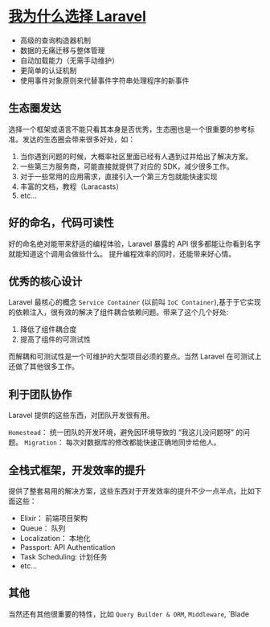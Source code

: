 # [我为什么选择 Laravel](https://phphub.org/topics/3593)

- 高级的查询构造器机制
- 数据的无痛迁移与整体管理
- 自动加载能力（无需手动维护）
- 更简单的认证机制
- 使用事件对象原则来代替事件字符串处理程序的新事件

## 生态圈发达

选择一个框架或语言不能只看其本身是否优秀，生态圈也是一个很重要的参考标准。发达的生态圈会带来很多好处，如：

1. 当你遇到问题的时候，大概率社区里面已经有人遇到过并给出了解决方案。
2. 一些第三方服务商，可能直接就提供了对应的 SDK，减少很多工作。
3. 对于一些常用的应用需求，直接引入一个第三方包就能快速实现
4. 丰富的文档，教程（Laracasts）
5. etc...

## 好的命名，代码可读性

好的命名绝对能带来舒适的编程体验，Laravel 暴露的 API 很多都能让你看到名字就能知道这个调用会做些什么。
提升编程效率的同时，还能带来好心情。

## 优秀的核心设计

Laravel 最核心的概念 `Service Container` (以前叫 `IoC Container`),基于于它实现的依赖注入，很有效的解决了组件耦合依赖问题。带来了这个几个好处:

1. 降低了组件耦合度
2. 提高了组件的可测试性

而解耦和可测试性是一个可维护的大型项目必须的要点。当然 Laravel 在可测试上还做了其他很多工作。

## 利于团队协作

Laravel 提供的这些东西，对团队开发很有用。

`Homestead`： 统一团队的开发环境，避免因环境导致的 “我这儿没问题呀” 的问题。
`Migration`： 每次对数据库的修改都能快速正确地同步给他人。

## 全栈式框架，开发效率的提升

提供了整套易用的解决方案，这些东西对于开发效率的提升不少一点半点。比如下面这些：

- Elixir： 前端项目架构
- Queue： 队列
- Localization： 本地化
- Passport: API Authentication
- Task Scheduling: 计划任务
- etc...

## 其他

当然还有其他很重要的特性，比如 `Query Builder & ORM`, `Middleware`, `Blade
